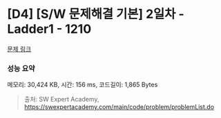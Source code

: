 # [D4] [S/W 문제해결 기본] 2일차 - Ladder1 - 1210 

[문제 링크](https://swexpertacademy.com/main/code/problem/problemDetail.do?contestProbId=AV14ABYKADACFAYh) 

### 성능 요약

메모리: 30,424 KB, 시간: 156 ms, 코드길이: 1,865 Bytes



> 출처: SW Expert Academy, https://swexpertacademy.com/main/code/problem/problemList.do